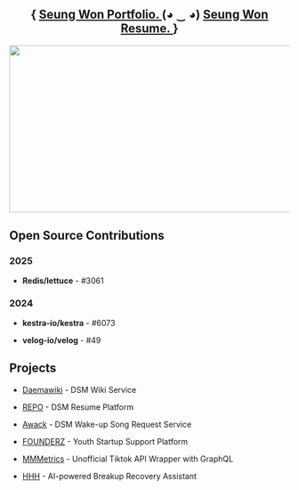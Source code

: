 <aside>
  <p>
    <h1 align="center">
      {
        <a href="https://seungwon-portfolio.netlify.app">Seung Won Portfolio. </a>
        (◕ ‿ ◕)
        <a href="https://www.dsm-repo.com/resume_viewer/66dc4344fcaf9157ccc2e3fd">Seung Won Resume. </a>
      }
    </h1>
  </p>
</aside>


<aside>
<p align="center">
<a href="https://github.com/devxb/gitanimals">
<img
  src="https://render.gitanimals.org/farms/ori0o0p"
  width="600"
  height="300"
/>
</a>
<p/>
<aside/>

## Open Source Contributions

### 2025
- **Redis/lettuce** - #3061

### 2024
- **kestra-io/kestra** - #6073

- **velog-io/velog** - #49

## Projects

- [Daemawiki](https://github.com/Daemawiki) - DSM Wiki Service

- [REPO](https://github.com/DSM-Repo) - DSM Resume Platform

- [Awack](https://github.com/A-wack) - DSM Wake-up Song Request Service

- [FOUNDERZ](https://github.com/teamFOUNDERZ) - Youth Startup Support Platform

- [MMMetrics](https://github.com/MMMetrics) - Unofficial Tiktok API Wrapper with GraphQL

- [HHH](https://github.com/Hurts-Hearts-Healing) - AI-powered Breakup Recovery Assistant

